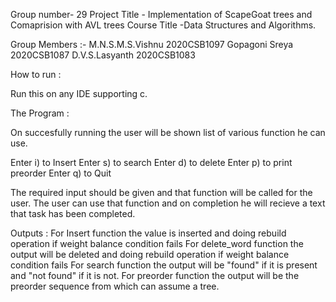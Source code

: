 Group number- 29
Project Title - Implementation of ScapeGoat trees and Comaprision with AVL trees
Course Title -Data Structures and Algorithms.

Group Members :-
M.N.S.M.S.Vishnu 2020CSB1097
Gopagoni Sreya 2020CSB1087
D.V.S.Lasyanth 2020CSB1083

How to run :

Run this on any IDE supporting c.

The Program :

On succesfully running the user will be shown list of various function he can use.

Enter i) to Insert 
Enter s) to search 
Enter d) to delete
Enter p) to print preorder
Enter q) to Quit

The required input should be given and that function will be called for the user. The user can use that function and on completion he will recieve a text that task has been completed.

Outputs :
For Insert function the value is inserted and doing rebuild operation if weight balance condition fails
For delete_word function the output will be deleted and doing rebuild operation if weight balance condition fails
For search function the output will be "found" if it is present and "not found" if it is not.
For preorder function the output will be the preorder sequence from which can assume a tree.
